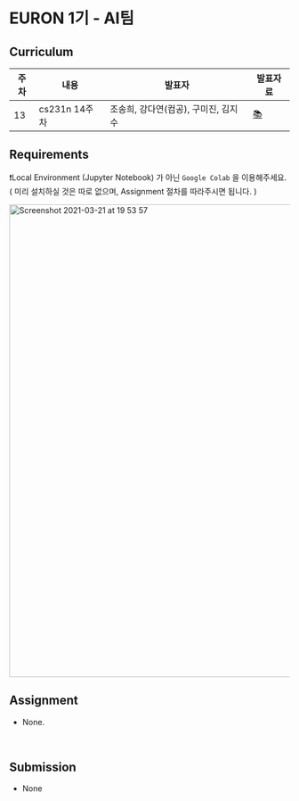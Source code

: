 # EURON 1기 - AI팀


## Curriculum

| 주차 | 내용             | 발표자                                       | 발표자료 |
| ---- | ---------------- | -------------------------------------------- | -------- |
| 13   | cs231n 14주차 | 조송희, 강다연(컴공), 구미진, 김지수 | [📚]()    |


## Requirements

❗️Local Environment (Jupyter Notebook) 가 아닌  `Google Colab` 을 이용해주세요. ( 미리 설치하실 것은 따로 없으며, Assignment 절차를 따라주시면 됩니다. )

<img width="848" alt="Screenshot 2021-03-21 at 19 53 57" src="https://user-images.githubusercontent.com/49134038/111903237-9086c680-8a84-11eb-8652-19a7668d106a.png">

<br />



## Assignment
- None.

<br />


## Submission

- None
